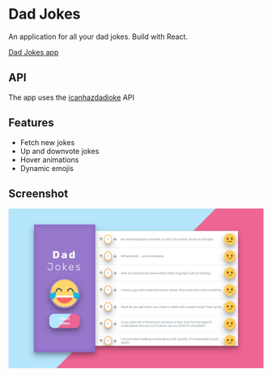 # Dad Jokes

An application for all your dad jokes. Build with React.

[Dad Jokes app](https://tjebbemarchand.github.io/dad-jokes-application/)

## API

The app uses the [icanhazdadjoke](https://icanhazdadjoke.com/) API

## Features

-   Fetch new jokes
-   Up and downvote jokes
-   Hover animations
-   Dynamic emojis

## Screenshot

![Image of Yaktocat](./docs/dad-jokes-screenshot.jpg)
